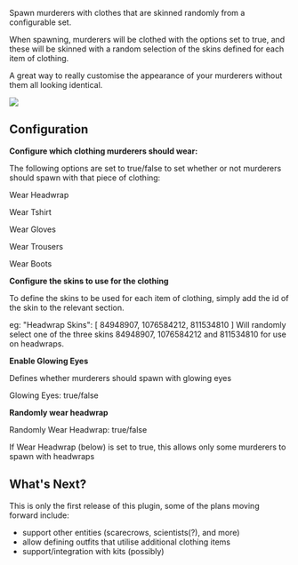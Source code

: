 Spawn murderers with clothes that are skinned randomly from a configurable set.

When spawning, murderers will be clothed with the options set to true, and these will be skinned with a random selection of the skins defined for each item of clothing.

A great way to really customise the appearance of your murderers without them all looking identical.

![](https://darkaz.com/plugins/PlaguedMurderers.jpg)

## Configuration

**Configure which clothing murderers should wear:**

The following options are set to true/false to set whether or not murderers should spawn with that piece of clothing:

Wear Headwrap

Wear Tshirt

Wear Gloves

Wear Trousers

Wear Boots

**Configure the skins to use for the clothing**

To define the skins to be used for each item of clothing, simply add the id of the skin to the relevant section.

eg: "Headwrap Skins": [ 84948907, 1076584212, 811534810 ] Will randomly select one of the three skins 84948907, 1076584212 and 811534810 for use on headwraps.

**Enable Glowing Eyes**

Defines whether murderers should spawn with glowing eyes

Glowing Eyes: true/false

**Randomly wear headwrap**

Randomly Wear Headwrap: true/false

If Wear Headwrap (below) is set to true, this allows only some murderers to spawn with headwraps

## What's Next?

This is only the first release of this plugin, some of the plans moving forward include:

- support other entities (scarecrows, scientists(?), and more)
- allow defining outfits that utilise additional clothing items
- support/integration with kits (possibly)
